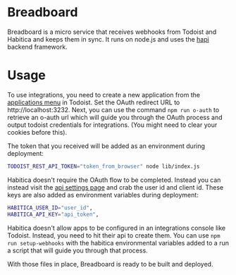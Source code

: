 # Breadboard

Breadboard is a micro service that receives webhooks from Todoist and Habitica
and keeps them in sync. It runs on node.js and uses the
[hapi](https://hapi.dev/) backend framework.

# Usage

To use integrations, you need to create a new application from the
[applications menu](https://developer.todoist.com/appconsole.html) in Todoist.
Set the OAuth redirect URL to http://localhost:3232. Next, you can use the
command `npm run o-auth` to retrieve an o-auth url which will guide you
through the OAuth process and output todoist credentials for integrations. (You
might need to clear your cookies before this).

The token that you received will be added as an environment during deployment:

```bash
TODOIST_REST_API_TOKEN="token_from_browser" node lib/index.js
```

Habitica doesn't require the OAuth flow to be completed. Instead you can instead
visit the [api settings page](https://habitica.com/user/settings/api) and crab
the user id and client id. These keys are also added as environment variables
during deployment:

```bash
HABITICA_USER_ID="user_id",
HABITICA_API_KEY="api_token",
```

Habitica doesn't allow apps to be configured in an integrations console like
Todoist. Instead, you need to hit their api to create them. You can use
`npm run setup-webhooks` with the habitica environmental variables added to a
run a script that will guide you through that process.

With those files in place, Breadboard is ready to be built and deployed.
